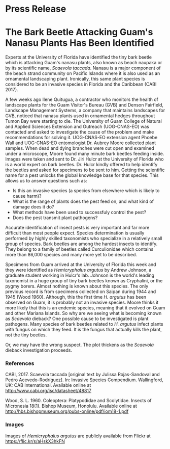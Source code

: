 # Press Release
# The Bark Beetle Attacking Guam's Nanasu Plants Has Been Identified

Experts at the University of Florida have identified the tiny bark beetle which is attacking Guam's nanasu plants,
also known as beach naupaka or by its scientific name, *Scaevola taccada*. Nanasu is a major component of the beach strand 
community on Pacific Islands where it is also used as an ornamental landscaping plant. Ironically, this same plant species is 
considered to be an invasive species in Florida and the Caribbean (CABI 2017).  

A few weeks ago Ilene Quitugua, a contractor who monitors the health of landscape plants for the Guam Visitor's Bureau (GVB) and Denson Fairfield, Landscape Management Systems, a company that maintains landscapes for GVB, noticed that nanasu plants used in ornamental hedges throughout Tumon Bay were starting to die.  The University of Guam College of Natural and Applied Sciences Extension and Outreach (UOG-CNAS-EO) was contacted and asked to investigate the cause of the problem and make recommendations for solving it. UOG-CNAS-EO extension agent Phoebe Wall and UOG-CNAS-EO entomologist Dr. Aubrey Moore collected plant samples.  When dead and dying branches were cut open and examined under a microscope, Moore found many minute bark beetles feeding inside. Images were taken and sent to Dr. Jiri Hulcr at the University of Florida who is a world expert on bark beetles. Dr. Hulcr kindly offered to help identify the beetles and asked 
for specimens to be sent to him. Getting the scientific name for a pest unlocks the global knowledge base for that species. This allows us to answer questions such as:
- Is this an invasive species (a species from elsewhere which is likely to cause harm)?
- What is the range of plants does the pest feed on, and what kind of damage does it do?
- What methods have been used to successfuly control the pest?
- Does the pest transmit plant pathogens?

Accurate identification of insect pests is very important and far more difficult than most people expect. Species determination is usually performed by highly skilled taxonomists who specialize in a relatively small group of species.  Bark beetles are among the hardest insects to identify. They belong to a family of beetles called Curculionidae which contains more than 86,000 species and many more yet to be described.

Specimens from Guam arrived at the University of Florida this week and they were identified as *Hemicryphalus argutus* by Andrew Johnson, a graduate student working in Hulcr's lab. Johnson is the world's leading taxonomist in a huge group of tiny bark beetles known as Cryphalini, or the pygmy borers.  Almost nothing is known about this species. The only previous record is from specimens collected on Saipan during 1944 and 1945 (Wood 1960).  Although, this the first time *H. argutus* has been observed on Guam, it is probably not an invasive species. Moore thinks it more likely that this is an endemic species, meaning that it evolved on Guam and other Mariana Islands. So why are we seeing what is becoming known as *Scaevola* dieback? One possible cause to be investigated is plant pathogens. Many species of bark beetles related to *H. argutus* infect plants with fungus on which they feed. It is the fungus that actually kills the plant, not the tiny beetles.  

Or, we may have the wrong suspect. The plot thickens as the *Scaevola* dieback investigation proceeds.

### References

CABI, 2017. Scaevola taccada [original text by Julissa Rojas-Sandoval and Pedro Acevedo-Rodríguez]. In: Invasive Species Compendium. Wallingford, UK: CAB International. Available online at http://www.cabi.org/isc/datasheet/48817

Wood, S. L. 1960. Coleoptera: Platypodidae and Scolytidae. Insects of Micronesia 18(1). Bishop Museum, Honolulu. Available online at http://hbs.bishopmuseum.org/pubs-online/pdf/iom18-1.pdf

### Images

Images of *Hemicryphalus argutus* are publicly available from Flickr at https://flic.kr/s/aHskX3hkFN
